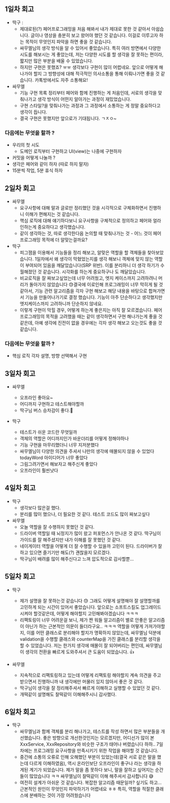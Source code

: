 ## 1일차 회고
- 딱구 : 
  - 제대로된(?) 페어프로그래밍을 처음 해봐서 내가 제대로 못한 것 같아서 아쉽습니다. 글이나 영상을 충분히 보고 왔어야 했던 것 같습니다. 이걸로 이루고자 하는 목적이 무엇인지 파악을 하면 좋을 것 같습니다.
  - 싸무엘님의 생각 방식을 알 수 있어서 좋았습니다. 특히 여러 방면에서 다양한 시도를 해보시는 게 좋았는데, 저는 다양한 시도를 할 생각을 잘 못하는 편이라, 짧지만 많은 부분을 배울 수 있었습니다. 
  - 하지만 구현은 못했죠? ㅠㅠ 생각보다 구현이 많이 어렵네요. 앞으로 어떻게 해나가야 할지 그 방향성에 대해 적극적인 의사소통을 통해 이뤄나가면 좋을 것 같습니다. 카톡방에서도 자주 소통해요!
- 싸무엘
  - 기능 구현 목록 정리부터 페어와 함께 진행하는 게 처음인데, 서로의 생각을 맞춰나가고 생각 방식이 어떤지 알아가는 과정이 재밌었습니다.
  - 구현 스타일?을 맞춰나가는 과정과 그 과정에서 소통하는 게 정말 중요하다고 생각이 듭니다.
  - 결국 구현은 못했지만 앞으로가 기대됩니다. ㄱㅈㅇ~

### 다음에는 무엇을 할까 ? 
- 우리의 첫 시도 
  - 도메인 로직부터 구현하고 UI(view)는 나중에 구현하자
- 커밋을 어떻게 나눌까 ? 
- 생각은 페어와 같이 하자 (따로 하지 말자)
- 15분씩 작업, 5분 휴식 하자

## 2일차 회고
- 싸무엘
  - 요구사항에 대해 말과 글로만 정리했던 것을 시각적으로 구체화하면서 진행하니 이해가 편해지는 것 같습니다.
  - 핵심 로직에 대해 얘기하다보니 요구사항을 구체적으로 정의하고 페어와 얼라인하는게 중요하다고 생각했습니다.
  - 같이 생각하는 것, 따로 생각한다음 논의할 때 맞춰나가는 것 - 어느 것이 페어 프로그래밍 목적에 더 알맞는걸까요?
- 딱구
  - 피그잼을 이용해서 기능들을 정리 해보고, 알맞은 역할을 할 객체들을 찾아보았습니다. 1일차에서 왜 생각이 막혔었는지를 생각 해보니 객체에 맞지 않는 역할이 부여되어 있음을 깨달았습니다(SRP 위반). 이를 분리하니 더 생각 하기가 수월해졌던 것 같습니다. 시각화를 하는게 중요하구나 도 깨달았습니다.
  - 비교로직을 잘 짜보고싶었는데 너무 어려웠고, 엣지 케이스까지 고려하려니 머리가 돌아가지 않았습니다 😓결국에 이로인해 프로그래밍이 너무 막히게 될 것 같아서, 기능 관련 알고리즘을 각자 구현 해보고 해당 내용을 바탕으로 합쳐가면서 기능을 만들어나가기로 결정 했습니다. 기능이 아주 단순하다고 생각했지만 엣지케이스까지 고려하니까 단순하지 않네요.
  - 이렇게 구현이 막힐 경우, 어떻게 하는게 좋은지는 아직 잘 모르겠습니다. 페어프로그래밍의 목적을 고려했을 때는 같이 생각하면서 구현 해나가는게 좋을 것 같은데, 아예 생각에 진전이 없을 경우에는 각자 생각 해보고 오는것도 좋을 것 같습니다.

### 다음에는 무엇을 할까 ?
- 핵심 로직 각자 설명, 방향 선택해서 구현

## 3일차 회고

- 싸무엘
  - 오프라인 좋아요~
  - 어디까지 구현하고 테스트해야할까
  - 딱구님 버스 승차감이 좋다.🚌

- 딱구 
  - 테스트가 쉬운 코드란 무엇일까
  - 객체의 역할은 어디까지인가 바운더리를 어떻게 정해야하나
  - 기능 구현을 마무리했더니 너무 지저분했다
  - 싸무엘님이 다양한 의견을 주셔서 나만의 생각에 매몰되지 않을 수 있었다 todayWord 아이디어가 너무 좋았다
  - 그림그려가면서 해보자고 해주신게 좋았다
  - 오프라인이 훨씬낫다


## 4일차 회고 
- 딱구
  - 생각보다 많은걸 했다. 
  - 분리를 많이 했으나, 더 필요한 것 같다. 테스트 코드도 많이 짜보고싶다 
- 싸무엘
  - 오늘 역할을 잘 수행하지 못했던 것 같다.
  - 드라이버 역할일 때 뇌정지가 많이 왔고 퍼포먼스가 안나온 것 같다. 딱구님이 가이드를 잘 해주셨지만 내가 이해를 잘 못했던 것 같다.
  - 네이게이터 역할을 어떻게 더 잘 수행할 수 있을까 고민이 된다. 드라이버가 잘하고 있으면 즐기기만 해도(?) 괜찮을지 모르겠다.
  - 딱구님이 배려를 많이 해주신다고 느껴 압도적으로 감사할뿐...


## 5일차 회고 
- 딱구
  - 제가 설명을 잘 못하는것 같습니다 😓 그래도 어떻게 설명해야 잘 설명할까를 고민하게 되는 시간이 있어서 좋았습니다. 앞으로는 소프트스킬도 업그레이드 시켜야 할것같은데, 어떻게 해야할지 고민해봐야겠습니다 ㅋㅋㅋ
  - 리팩토링이 너무 어려운걸 보니, 제가 짠 워들 알고리즘이 별로 안좋은 알고리즘이 아닌가 하는 근본적인 의문이 들더라구요.. ㅋㅋㅋ 역할을 어떻게 가져가야할지, 이를 어떤 클래스로 분리해야 할지가 명확하지 않았는데, 싸무엘님 덕분에 validation을 수행할 클래스와 counterMap을 가진 클래스를 분리할 생각을 할 수 있었습니다. 저는 한가지 생각에 매몰이 잘 되어버리는 편인데, 싸무엘님이 생각의 전환을 빠르게 도와주셔서 큰 도움이 되었습니다. 👍

- 싸무엘
  - 지속적으로 리팩토링하고 있는데 어떻게 리팩토링 해야할지 계속 의견을 주고받으면서 진행하니까 내 생각에만 머물러 있지 않아서 좋은 것 같다.
  - 딱구님이 생각을 잘 정리해주셔서 빠르게 이해하고 실행할 수 있었던 것 같다.
  - 개떡같이 설명해도 찰떡같이 이해해주시니 감사했다.


## 6일차 회고
- 딱구 
  - 싸무엘님과 함께 객체를 분리 해나가고, 테스트를 작성 하면서 많은 부분들을 개선했습니다. 좋은 방향으로 개선한것인지는 모르겠지만, 어디선가 많이 본 XxxService, XxxRepository와 비슷한 구조가 태어나 버렸습니다 하하.. 7일차에는 프로그래밍 요구사항을 만족시키기 위한 작업을 해야할 것 같습니다.   
  - 중간에 소통의 오류로 인해 오해했던 부분이 있었는데(결국 서로 같은 말을 했는데 다르게 이해하였음), 역시 온라인보단 오프라인이 좋구나 라는 생각을 하게된 계기가 되었습니다. 제가 말을 좀 못하다 보니, 말을 잘하고 싶어지는 순간들이 많았습니다 ㅋㅋ 싸무엘님이 찰떡같이 이해 해주셔서 감사합니다 😅
  - 여전히 설계가 아쉬운 것 같습니다. 복잡한 알고리즘 때문일까? 싶기도 하고... 근본적인 원인이 무엇인지 파악하기가 어렵네요 ㅎㅎ 특히, 역할을 적절한 클래스에 분배하는 것이 가장 어려웠습니다 
